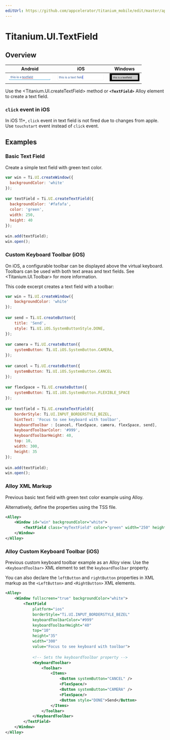 ```yaml
---
editUrl: https://github.com/appcelerator/titanium_mobile/edit/master/apidoc/Titanium/UI/TextField.yml
---
```

# Titanium.UI.TextField

<TypeHeader/>

## Overview

| Android | iOS | Windows |
| ------- | --- | ------- |
| ![Android](./textfield_android.png) | ![iOS](./textfield_ios.png) | ![Windows](./textfield_wp.png) |

Use the <Titanium.UI.createTextField> method or **`<TextField>`** Alloy element to create a text field.

### `click` event in iOS

In iOS 11+, `click` event in text field is not fired due to changes from apple. 
Use `touchstart` event instead of `click` event.

## Examples

### Basic Text Field

Create a simple text field with green text color.

``` js
var win = Ti.UI.createWindow({
  backgroundColor: 'white'
});

var textField = Ti.UI.createTextField({
  backgroundColor: '#fafafa',
  color: 'green',
  width: 250,
  height: 40
});

win.add(textField);
win.open();
```

### Custom Keyboard Toolbar (iOS)

On iOS, a configurable toolbar can be displayed above the virtual keyboard.
Toolbars can be used with both text areas and text fields. See <Titanium.UI.Toolbar>
for more information.

This code excerpt creates a text field with a toolbar:

``` js
var win = Ti.UI.createWindow({
    backgroundColor: 'white'
});

var send = Ti.UI.createButton({
    title: 'Send',
    style: Ti.UI.iOS.SystemButtonStyle.DONE,
});

var camera = Ti.UI.createButton({
    systemButton: Ti.UI.iOS.SystemButton.CAMERA,
});

var cancel = Ti.UI.createButton({
    systemButton: Ti.UI.iOS.SystemButton.CANCEL
});

var flexSpace = Ti.UI.createButton({
    systemButton: Ti.UI.iOS.SystemButton.FLEXIBLE_SPACE
});

var textfield = Ti.UI.createTextField({
    borderStyle: Ti.UI.INPUT_BORDERSTYLE_BEZEL,
    hintText: 'Focus to see keyboard with toolbar',
    keyboardToolbar : [cancel, flexSpace, camera, flexSpace, send],
    keyboardToolbarColor: '#999',
    keyboardToolbarHeight: 40,
    top: 10,
    width: 300,
    height: 35
});

win.add(textField);
win.open();
```

### Alloy XML Markup

Previous basic text field with green text color example using Alloy.

Alternatively, define the properties using the TSS file.

``` xml
<Alloy>
    <Window id="win" backgroundColor="white">
        <TextField class="myTextField" color="green" width="250" height="45" />
    </Window>
</Alloy>
```

### Alloy Custom Keyboard Toolbar (iOS)

Previous custom keyboard toolbar example as an Alloy view.  Use the `<KeyboardToolbar>` XML
element to set the `keyboardToolbar` property.

You can also declare the `leftButton` and `rightButton` properties in XML markup as the
`<LeftButton>` and `<RightButton>` XML elements.

``` xml
<Alloy>
    <Window fullscreen="true" backgroundColor="white">
        <TextField
            platform="ios"
            borderStyle="Ti.UI.INPUT_BORDERSTYLE_BEZEL"
            keyboardToolbarColor="#999"
            keyboardToolbarHeight="40"
            top="10"
            height="35"
            width="300"
            value="Focus to see keyboard with toolbar">

            <!-- Sets the keyboardToolbar property -->
            <KeyboardToolbar>
                <Toolbar>
                    <Items>
                        <Button systemButton="CANCEL" />
                        <FlexSpace/>
                        <Button systemButton="CAMERA" />
                        <FlexSpace/>
                        <Button style="DONE">Send</Button>
                    </Items>
                </Toolbar>
            </KeyboardToolbar>
        </TextField>
    </Window>
</Alloy>
```

<ApiDocs/>
